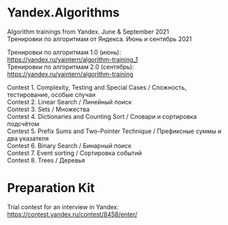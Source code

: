 # Yandex.Algorithms
Algorithm trainings from Yandex. June & September 2021  
Тренировки по алгоритмам от Яндекса. Июнь и сентябрь 2021

Тренировки по алгоритмам 1.0 (июнь): https://yandex.ru/yaintern/algorithm-training_1  
Тренировки по алгоритмам 2.0 (сентябрь): https://yandex.ru/yaintern/algorithm-training

Contest 1. Complexity, Testing and Special Cases / Сложность, тестирование, особые случаи  
Contest 2. Linear Search / Линейный поиск  
Contest 3. Sets / Множества  
Contest 4. Dictionaries and Counting Sort / Словари и сортировка подсчётом  
Contest 5. Prefix Sums and Two-Pointer Technique / Префиксные суммы и два указателя  
Contest 6. Binary Search / Бинарный поиск  
Contest 7. Event sorting / Сортировка событий  
Contest 8. Trees / Деревья

# Preparation Kit

Trial contest for an interview in Yandex:  
https://contest.yandex.ru/contest/8458/enter/
